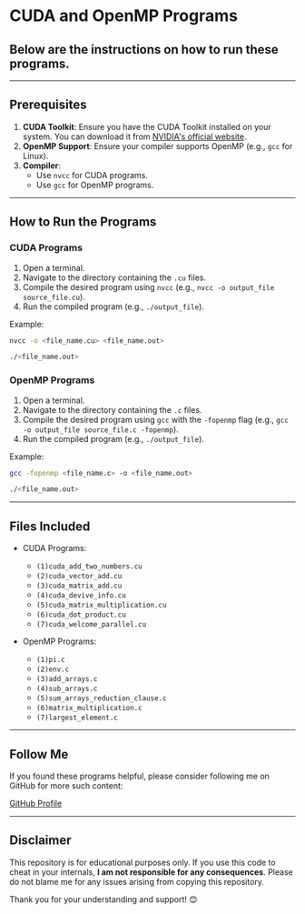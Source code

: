 # CUDA and OpenMP Programs
## Below are the instructions on how to run these programs. 

---

## Prerequisites

1. **CUDA Toolkit**: Ensure you have the CUDA Toolkit installed on your system. You can download it from [NVIDIA's official website](https://developer.nvidia.com/cuda-downloads).
2. **OpenMP Support**: Ensure your compiler supports OpenMP (e.g., `gcc` for Linux).
3. **Compiler**:
   - Use `nvcc` for CUDA programs.
   - Use `gcc` for OpenMP programs.

---

## How to Run the Programs

### CUDA Programs

1. Open a terminal.
2. Navigate to the directory containing the `.cu` files.
3. Compile the desired program using `nvcc` (e.g., `nvcc -o output_file source_file.cu`).
4. Run the compiled program (e.g., `./output_file`).

Example:
```bash
nvcc -o <file_name.cu> <file_name.out>

./<file_name.out>
```

### OpenMP Programs

1. Open a terminal.
2. Navigate to the directory containing the `.c` files.
3. Compile the desired program using `gcc` with the `-fopenmp` flag (e.g., `gcc -o output_file source_file.c -fopenmp`).
4. Run the compiled program (e.g., `./output_file`).

Example:
```bash
gcc -fopenmp <file_name.c> -o <file_name.out>

./<file_name.out>
```

---

## Files Included

- CUDA Programs:
  - `(1)cuda_add_two_numbers.cu`
  - `(2)cuda_vector_add.cu`
  - `(3)cuda_matrix_add.cu`
  - `(4)cuda_devive_info.cu`
  - `(5)cuda_matrix_multiplication.cu`
  - `(6)cuda_dot_product.cu`
  - `(7)cuda_welcome_parallel.cu`
    
- OpenMP Programs:
  - `(1)pi.c`
  - `(2)env.c`
  - `(3)add_arrays.c`
  - `(4)sub_arrays.c`
  - `(5)sum_arrays_reduction_clause.c`
  - `(6)matrix_multiplication.c`
  - `(7)largest_element.c`

---

## Follow Me
If you found these programs helpful, please consider following me on GitHub for more such content:

[GitHub Profile](https://github.com/Srinidhi-070)

---

## Disclaimer
This repository is for educational purposes only. If you use this code to cheat in your internals, **I am not responsible for any consequences**. Please do not blame me for any issues arising from copying this repository.

Thank you for your understanding and support! 😊

